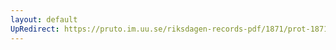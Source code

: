 ```yaml
---
layout: default
UpRedirect: https://pruto.im.uu.se/riksdagen-records-pdf/1871/prot-1871--ak--128/prot-1871--ak--128_005.pdf
---
```

